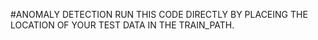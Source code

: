 #ANOMALY DETECTION
RUN THIS CODE DIRECTLY BY PLACEING THE LOCATION OF YOUR TEST DATA IN THE TRAIN_PATH.
